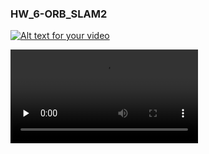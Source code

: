 ### HW_6-ORB_SLAM2

[![Alt text for your video](https://drive.google.com/file/d/1R7Gx_1Uknk7BlcVCpzDhMzvp1RbCrIjt/view?usp=sharing/0.jpg)](https://drive.google.com/file/d/1R7Gx_1Uknk7BlcVCpzDhMzvp1RbCrIjt/view?usp=sharing)

<video src="https://drive.google.com/file/d/1R7Gx_1Uknk7BlcVCpzDhMzvp1RbCrIjt/view?usp=sharing" preload="none" loop controls></video>

